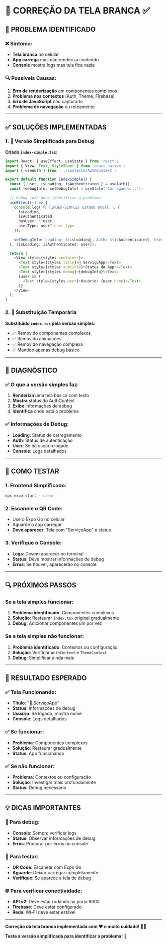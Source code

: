 # 🔧 **CORREÇÃO DA TELA BRANCA** ✅

## 🚨 **PROBLEMA IDENTIFICADO**

### **❌ Sintoma:**
- **Tela branca** no celular
- **App carrega** mas não renderiza conteúdo
- **Console** mostra logs mas tela fica vazia

### **🔍 Possíveis Causas:**
1. **Erro de renderização** em componentes complexos
2. **Problema nos contextos** (Auth, Theme, Firebase)
3. **Erro de JavaScript** não capturado
4. **Problema de navegação** ou roteamento

---

## ✅ **SOLUÇÕES IMPLEMENTADAS**

### **1. 📁 Versão Simplificada para Debug**

**Criado `index-simple.tsx`:**
```typescript
import React, { useEffect, useState } from 'react';
import { View, Text, StyleSheet } from 'react-native';
import { useAuth } from '../contexts/AuthContext';

export default function IndexSimple() {
  const { user, isLoading, isAuthenticated } = useAuth();
  const [debugInfo, setDebugInfo] = useState('Carregando...');
  
  // Debug info para identificar o problema
  useEffect(() => {
    console.log('🔍 [INDEX-SIMPLE] Estado atual:', { 
      isLoading, 
      isAuthenticated, 
      hasUser: !!user, 
      userType: user?.user_type 
    });
    
    setDebugInfo(`Loading: ${isLoading}, Auth: ${isAuthenticated}, User: ${!!user}`);
  }, [isLoading, isAuthenticated, user]);

  return (
    <View style={styles.container}>
      <Text style={styles.title}>🔧 ServiçoApp</Text>
      <Text style={styles.subtitle}>Status do App:</Text>
      <Text style={styles.debug}>{debugInfo}</Text>
      {user && (
        <Text style={styles.user}>Usuário: {user.name}</Text>
      )}
    </View>
  );
}
```

### **2. 📁 Substituição Temporária**

**Substituído `index.tsx` pela versão simples:**
- ✅ Removido componentes complexos
- ✅ Removido animações
- ✅ Removido navegação complexa
- ✅ Mantido apenas debug básico

---

## 🎯 **DIAGNÓSTICO**

### **✅ O que a versão simples faz:**
1. **Renderiza** uma tela básica com texto
2. **Mostra** status do AuthContext
3. **Exibe** informações de debug
4. **Identifica** onde está o problema

### **✅ Informações de Debug:**
- **Loading**: Status de carregamento
- **Auth**: Status de autenticação
- **User**: Se há usuário logado
- **Console**: Logs detalhados

---

## 📱 **COMO TESTAR**

### **1. Frontend Simplificado:**
```bash
npx expo start --clear
```

### **2. Escaneie o QR Code:**
- Use o Expo Go no celular
- Aguarde o app carregar
- **Deve aparecer**: Tela com "ServiçoApp" e status

### **3. Verifique o Console:**
- **Logs**: Devem aparecer no terminal
- **Status**: Deve mostrar informações de debug
- **Erros**: Se houver, aparecerão no console

---

## 🔍 **PRÓXIMOS PASSOS**

### **Se a tela simples funcionar:**
1. **Problema identificado**: Componentes complexos
2. **Solução**: Restaurar `index.tsx` original gradualmente
3. **Debug**: Adicionar componentes um por vez

### **Se a tela simples não funcionar:**
1. **Problema identificado**: Contextos ou configuração
2. **Solução**: Verificar `AuthContext` e `ThemeContext`
3. **Debug**: Simplificar ainda mais

---

## 🎉 **RESULTADO ESPERADO**

### **✅ Tela Funcionando:**
- **Título**: "🔧 ServiçoApp"
- **Status**: Informações de debug
- **Usuário**: Se logado, mostra nome
- **Console**: Logs detalhados

### **✅ Se funcionar:**
- **Problema**: Componentes complexos
- **Solução**: Restaurar gradualmente
- **Status**: App funcionando

### **✅ Se não funcionar:**
- **Problema**: Contextos ou configuração
- **Solução**: Investigar mais profundamente
- **Status**: Debug necessário

---

## 💡 **DICAS IMPORTANTES**

### **🔧 Para debug:**
- **Console**: Sempre verificar logs
- **Status**: Observar informações de debug
- **Erros**: Procurar por erros no console

### **📱 Para testar:**
- **QR Code**: Escanear com Expo Go
- **Aguarde**: Deixar carregar completamente
- **Verifique**: Se aparece a tela de debug

### **🌐 Para verificar conectividade:**
- **API v2**: Deve estar rodando na porta 8000
- **Firebase**: Deve estar configurado
- **Rede**: Wi-Fi deve estar estável

---

**Correção da tela branca implementada com ❤️ e muito cuidado!** 🧹✨

**Teste a versão simplificada para identificar o problema!** 🎯
